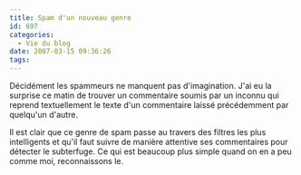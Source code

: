 ```yaml
---
title: Spam d'un nouveau genre
id: 697
categories:
  - Vie du blog
date: 2007-03-15 09:36:26
tags:
---
```


Décidément les spammeurs ne manquent pas d'imagination. J'ai eu la surprise ce matin de trouver un commentaire soumis par un inconnu qui reprend textuellement le texte d'un commentaire laissé précédemment par quelqu'un d'autre.

Il est clair que ce genre de spam passe au travers des filtres les plus intelligents et qu'il faut suivre de manière attentive ses commentaires pour détecter le subterfuge. Ce qui est beaucoup plus simple quand on en a peu comme moi, reconnaissons le.